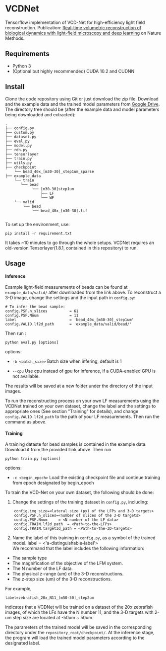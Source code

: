 # VCDNet

Tensorflow implementation of VCD-Net for high-efficiency light field reconstruction. Publication: [Real-time volumetric reconstruction of biological dynamics with light-field microscopy and deep learning](https://www.nature.com/articles/s41592-021-01058-x#citeas) on Nature Methods.

## Requirements

* Python 3
* (Optional but highly recommended) CUDA 10.2 and CUDNN 

## Install

Clone the code repository using Git or just download the zip file. Download and the example data and the trained model parameters from [Google Drive](https://drive.google.com/file/d/1bMnlc2vHlXWbiPxtTs4u-Kw-wdM-4L--/view?usp=sharing). The directory tree should be (after the example data and model parameters being downloaded and extracted): 
```    
.
├── config.py
├── custom.py
├── dataset.py
├── eval.py
├── model.py
├── rdn.py
├── tensorlayer
├── train.py
├── utils.py
├── checkpoint
    └── bead_40x_[m30-30]_step1um_sparse
├── example_data
    └── train
       └── bead
            └── [m30-30]step1um
                ├── LF
                └── WF
    └── valid
        └── bead
            └── bead_40x_[m30-30].tif
        
```

To set up the environment, use:
```
pip install -r requirement.txt
```
It takes ~10 minutes to go through the whole setups. VCDNet requires an old-version Tensorlayer(1.8.1, contained in this repository) to run.

## Usage

#### Inference

Example light-field measurements of beads can be found at `example_data/valid/` after downloaded from the link above. To reconstruct a 3-D image, 
change the settings and the input path in `config.py`:

```
# To infer the bead sample:
config.PSF.n_slices          = 61
config.PSF.Nnum              = 11
label                        = 'bead_40x_[m30-30]_step1um' 
config.VALID.lf2d_path       = 'example_data/valid/bead/'  

```

Then run :
```
python eval.py [options]
```

options: 

* `-b <batch_size>`  Batch size when infering, default is 1

*  `--cpu`           Use cpu instead of gpu for inference, if a CUDA-enabled GPU is not available. 

The results will be saved at a new folder under the directory of the input images. 

To run the reconstructing process on your own LF measurements using the VCDNet trained on your own dataset, change the label and the settings to appropriate ones (See  section "Training" for details), and change `config.VALID.lf2d_path` to the path of your LF measurements. Then run the command as above.

#### Training 

A training dataste for bead samples is contained in the example data. Download it from the provided llink above.
Then run

```
python train.py [options]
```
options:

* `-c <begin_epoch>`   Load the existing checkpoint file and continue training from epoch designated by begin_epoch   

To train the VCD-Net on your own dataset, the following should be done:
1. Change the settings of the training dataset in `config.py`, including:
```
    config.img_size=<lateral size (px) of the LFPs and 3-D targets>
    config.PSF.n_slices=<number of slices of the 3-D targets>                                                            
    config.PSF.Nnum     = <N number of the LF data>
    config.TRAIN.lf2d_path  = <Path-to-the-LFPs>     
    config.TRAIN.target3d_path = <Path-to-the-3D-targets>  

```

2. Name the label of this training in `config.py`, as a symbol of the trained model.
    label =  <'a-distinguishable-label'>   
We recommand that the label includes the following information:
* The sample type  
* The magnification of the objective of the LFM system.
* The N number of the LF data.
* The physical z-range (um) of the 3-D reconstructions.
* The z-step size (um) of the 3-D reconstructions.

For example,
 ```
 label=zebrafish_20x_N11_[m50-50]_step2um
 ``` 
 indicates that a VCDNet will be trained on a dataset of the 20x zebrafish images, of which the LFs have the N number 11, and the 3-D targets with 2-um step size are located at -50um ~ 50um.  

The parameters of the trained model will be saved in the corresponding directory under the `repository_root/checkpoint/`. At the inference stage, the program will load the trained model parameters according to the designated label.

